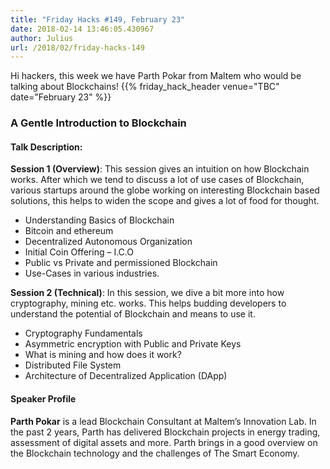 ```yaml
---
title: "Friday Hacks #149, February 23"
date: 2018-02-14 13:46:05.430967
author: Julius
url: /2018/02/friday-hacks-149
---
```


Hi hackers, this week we have Parth Pokar from Maltem who would be talking about
Blockchains!
{{% friday_hack_header venue="TBC" date="February 23" %}}


### A Gentle Introduction to Blockchain

#### Talk Description:

**Session 1 (Overview)**: This session gives an intuition on how Blockchain works. After which we tend to discuss a lot of use cases of Blockchain, various startups around the globe working on interesting Blockchain based solutions, this helps to widen the scope and gives a lot of food for thought.
- Understanding Basics of Blockchain
- Bitcoin and ethereum
- Decentralized Autonomous Organization
- Initial Coin Offering – I.C.O
- Public vs Private and permissioned Blockchain
- Use-Cases in various industries.

**Session 2 (Technical)**: In this session, we dive a bit more into how cryptography, mining etc. works. This helps budding developers to understand the potential of Blockchain and means to use it. 
- Cryptography Fundamentals
- Asymmetric encryption with Public and Private Keys
- What is mining and how does it work?
- Distributed File System
- Architecture of Decentralized Application (DApp)

#### Speaker Profile
**Parth Pokar** is a lead Blockchain Consultant at Maltem’s Innovation Lab. In the past 2 years, Parth has delivered Blockchain projects in energy trading, assessment of digital assets and more. Parth brings in a good overview on the Blockchain technology and the challenges of The Smart Economy.
